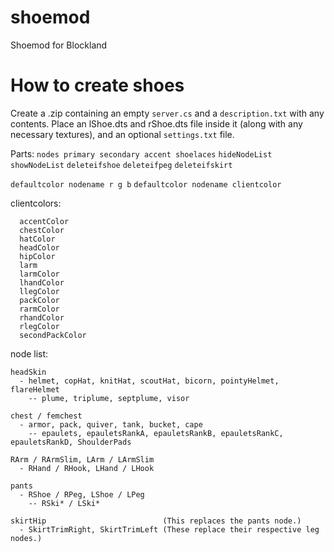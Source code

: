# shoemod
Shoemod for Blockland

# How to create shoes
Create a .zip containing an empty `server.cs` and a `description.txt` with any contents.
Place an lShoe.dts and rShoe.dts file inside it (along with any necessary textures), and an optional `settings.txt` file.

Parts:
`nodes primary secondary accent shoelaces`
`hideNodeList`
`showNodeList`
`deleteifshoe`
`deleteifpeg`
`deleteifskirt`

`defaultcolor nodename r g b`
`defaultcolor nodename clientcolor`

clientcolors:
```
  accentColor
  chestColor
  hatColor
  headColor
  hipColor
  larm
  larmColor
  lhandColor
  llegColor
  packColor
  rarmColor
  rhandColor
  rlegColor
  secondPackColor
  ```


node list:
```
headSkin
  - helmet, copHat, knitHat, scoutHat, bicorn, pointyHelmet, flareHelmet
    -- plume, triplume, septplume, visor

chest / femchest
  - armor, pack, quiver, tank, bucket, cape
    -- epaulets, epauletsRankA, epauletsRankB, epauletsRankC, epauletsRankD, ShoulderPads

RArm / RArmSlim, LArm / LArmSlim
  - RHand / RHook, LHand / LHook

pants
  - RShoe / RPeg, LShoe / LPeg
    -- RSki* / LSki*

skirtHip                          (This replaces the pants node.)
  - SkirtTrimRight, SkirtTrimLeft (These replace their respective leg nodes.)
```